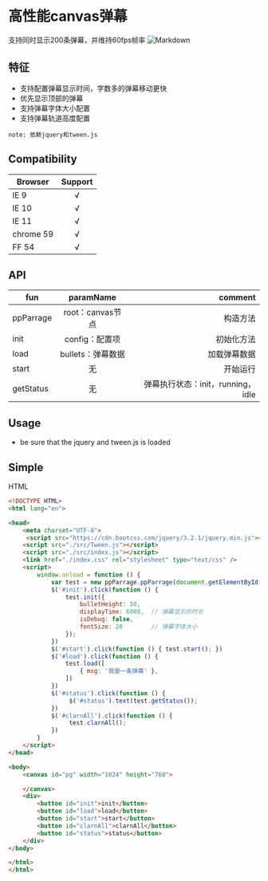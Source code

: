 # 高性能canvas弹幕

支持同时显示200条弹幕，并维持60fps帧率
![Markdown](http://i4.eiimg.com/1949/ce509c38502be29c.png)

## 特征
- 支持配置弹幕显示时间，字数多的弹幕移动更快
- 优先显示顶部的弹幕
- 支持弹幕字体大小配置
- 支持弹幕轨道高度配置

`note: 依赖jquery和tween.js`

##  Compatibility
| Browser       | Support          |
| ------------- |:----------------:|
| IE 9          | √                |
| IE 10         | √                |
| IE 11         | √                |
| chrome 59     | √                |
| FF 54         | √                |

## API
| fun           | paramName          | comment  |
| ------------- |:-------------:| -----:|
| ppParrage     | root：canvas节点          | 构造方法|
| init          | config：配置项            | 初始化方法   |
| load          | bullets：弹幕数据         | 加载弹幕数据  |
| start         | 无                       | 开始运行     |
| getStatus     | 无                       | 弹幕执行状态：init，running，idle  |


## Usage

- be sure that the jquery and tween.js is loaded

## Simple
HTML
```html
<!DOCTYPE HTML>
<html lang="en">

<head>
    <meta charset="UTF-8">
     <script src="https://cdn.bootcss.com/jquery/3.2.1/jquery.min.js"></script>
    <script src="./src/Tween.js"></script> 
    <script src="./src/index.js"></script>
    <link href="./index.css" rel="stylesheet" type="text/css" />
    <script>
        window.onload = function () {
            var test = new ppParrage.ppParrage(document.getElementById('pg'));
            $('#init').click(function () {
                test.init({
                    bulletHeight: 50,
                    displayTime: 6000,  // 弹幕显示的时长
                    isDebug: false,
                    fontSize: 28        // 弹幕字体大小
                }); 
            })
            $('#start').click(function () { test.start(); })
            $('#load').click(function () {
                test.load([
                    { msg: '我是一条弹幕' },
                ])
            })
            $('#status').click(function () {
                 $('#status').text(test.getStatus());
            })
            $('#clarnAll').click(function () {
                 test.clarnAll();
            })
        }
    </script>
</head>

<body>
    <canvas id="pg" width="1024" height="768">

    </canvas>
    <div>
        <button id="init">init</button> 
        <button id="load">load</button>
        <button id="start">start</button>
        <button id="clarnAll">clarnAll</button>
        <button id="status">status</button>
    </div>
</body>

</html>
</html>
```